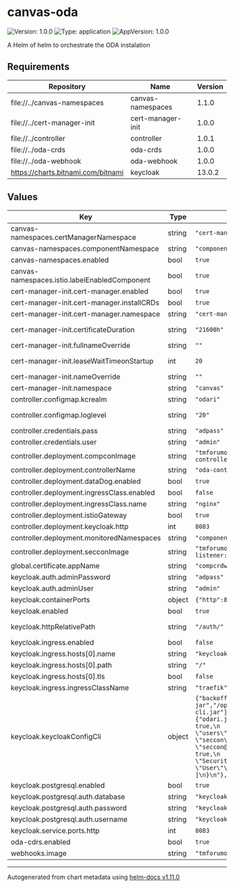 # canvas-oda

![Version: 1.0.0](https://img.shields.io/badge/Version-1.0.0-informational?style=flat-square) ![Type: application](https://img.shields.io/badge/Type-application-informational?style=flat-square) ![AppVersion: 1.0.0](https://img.shields.io/badge/AppVersion-1.0.0-informational?style=flat-square)

A Helm of helm to orchestrate the ODA instalation

## Requirements

| Repository | Name | Version |
|------------|------|---------|
| file://../canvas-namespaces | canvas-namespaces | 1.1.0 |
| file://../cert-manager-init | cert-manager-init | 1.0.0 |
| file://../controller | controller | 1.0.1 |
| file://../oda-crds | oda-crds | 1.0.0 |
| file://../oda-webhook | oda-webhook | 1.0.0 |
| https://charts.bitnami.com/bitnami | keycloak | 13.0.2 |

## Values

| Key | Type | Default | Description |
|-----|------|---------|-------------|
| canvas-namespaces.certManagerNamespace | string | `"cert-manager"` |  |
| canvas-namespaces.componentNamespace | string | `"components"` |  |
| canvas-namespaces.enabled | bool | `true` |    |
| canvas-namespaces.istio.labelEnabledComponent | bool | `true` | Add Istion instrumentation label to the components namespace |
| cert-manager-init.cert-manager.enabled | bool | `true` |  |
| cert-manager-init.cert-manager.installCRDs | bool | `true` |  |
| cert-manager-init.cert-manager.namespace | string | `"cert-manager"` |  |
| cert-manager-init.certificateDuration | string | `"21600h"` | Duration of the certificates generate for the webhook in hours | |
| cert-manager-init.fullnameOverride | string | `""` |  |
| cert-manager-init.leaseWaitTimeonStartup | int | `20` | Time to wait CertManager to be ready to prevent issuer creation errors |
| cert-manager-init.nameOverride | string | `""` |  |
| cert-manager-init.namespace | string | `"canvas"` |  |
| controller.configmap.kcrealm | string | `"odari"` |  |
| controller.configmap.loglevel | string | `"20"` | Log level [python] (https://docs.python.org/3/library/logging.html |
| controller.credentials.pass | string | `"adpass"` |  |
| controller.credentials.user | string | `"admin"` |  |
| controller.deployment.compconImage | string | `"tmforumodacanvas/component-istio-controller:0.2.6"` |  |
| controller.deployment.controllerName | string | `"oda-controller"` |  |
| controller.deployment.dataDog.enabled | bool | `true` |  |
| controller.deployment.ingressClass.enabled | bool | `false` |  |
| controller.deployment.ingressClass.name | string | `"nginx"` |  |
| controller.deployment.istioGateway | bool | `true` |  |
| controller.deployment.keycloak.http | int | `8083` |  |
| controller.deployment.monitoredNamespaces | string | `"components"` |  |
| controller.deployment.secconImage | string | `"tmforumodacanvas/security-listener:0.6.0"` |  |
| global.certificate.appName | string | `"compcrdwebhook"` | Name of the certificate and webhook | |
| keycloak.auth.adminPassword | string | `"adpass"` |  |
| keycloak.auth.adminUser | string | `"admin"` |  |
| keycloak.containerPorts | object | `{"http":8083}` | Keycloak HTTP container port |
| keycloak.enabled | bool | `true` |  |
| keycloak.httpRelativePath | string | `"/auth/"` | Since keycloak 17+, default to / but the controllers work with older versions |
| keycloak.ingress.enabled | bool | `false` |  |
| keycloak.ingress.hosts[0].name | string | `"keycloak.local"` |  |
| keycloak.ingress.hosts[0].path | string | `"/"` |  |
| keycloak.ingress.hosts[0].tls | bool | `false` |  |
| keycloak.ingress.ingressClassName | string | `"traefik"` |  |
| keycloak.keycloakConfigCli | object | `{"backoffLimit":1,"command":["java","-jar","/opt/keycloak-config-cli.jar"],"configuration":{"odari.json":"{\n  \"enabled\": true,\n  \"realm\": \"odari\",\n  \"users\": [\n    {\n    \"username\": \"seccon\",\n    \"email\": \"seccon@oda.io\",\n    \"enabled\": true,\n    \"firstName\": \"Security\",\n    \"lastName\": \"User\"\n    }\n   ]\n}\n"},"enabled":true}` | Create an odari realm with a seccon user |
| keycloak.postgresql.enabled | bool | `true` |  |
| keycloak.postgresql.auth.database | string | `"keycloak"` |  |
| keycloak.postgresql.auth.password | string | `"keycloakdbuser"` |  |
| keycloak.postgresql.auth.username | string | `"keycloak"` |  |
| keycloak.service.ports.http | int | `8083` |  |
| oda-cdrs.enabled | bool | `true` |  |
| webhooks.image | string | `"tmforumodacanvas/compcrdwebhook:0.5.1"` |  |

----------------------------------------------
Autogenerated from chart metadata using [helm-docs v1.11.0](https://github.com/norwoodj/helm-docs/releases/v1.11.0)
